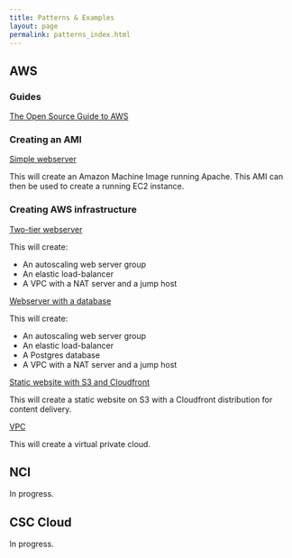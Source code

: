 ```yaml
---
title: Patterns & Examples
layout: page
permalink: patterns_index.html
---
```


## AWS

### Guides

[The Open Source Guide to AWS](https://github.com/open-guides/og-aws/blob/master/README.md)

### Creating an AMI

[Simple webserver](https://github.com/GeoscienceAustralia/cloud-examples/tree/master/simple-webserver)

This will create an Amazon Machine Image running Apache. This AMI can then be used to create a running EC2 instance.

### Creating AWS infrastructure

[Two-tier webserver](https://github.com/GeoscienceAustralia/cloud-examples/tree/master/two-tier-vpc)

This will create:

 * An autoscaling web server group
 * An elastic load-balancer
 * A VPC with a NAT server and a jump host

[Webserver with a database](https://github.com/GeoscienceAustralia/cloud-examples/tree/master/three-tier-rds)

This will create:

 * An autoscaling web server group
 * An elastic load-balancer
 * A Postgres database
 * A VPC with a NAT server and a jump host

[Static website with S3 and Cloudfront](https://github.com/GeoscienceAustralia/cloud-examples/tree/master/s3-www-cloudfront)

This will create a static website on S3 with a Cloudfront distribution for content delivery.

[VPC](https://github.com/GeoscienceAustralia/cloud-examples/tree/master/vpc)

This will create a virtual private cloud.

## NCI

In progress.

## CSC Cloud

In progress.

